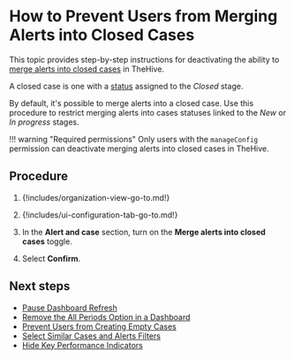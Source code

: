 # How to Prevent Users from Merging Alerts into Closed Cases

This topic provides step-by-step instructions for deactivating the ability to [merge alerts into closed cases](../../../analyst-corner/alerts/add-an-alert-to-an-existing-case.md) in TheHive.

A closed case is one with a [status](../../../../administration/status/about-statuses.md) assigned to the *Closed* stage.

By default, it's possible to merge alerts into a closed case. Use this procedure to restrict merging alerts into cases statuses linked to the *New* or *In progress* stages.

!!! warning "Required permissions"
    Only users with the `manageConfig` permission can deactivate merging alerts into closed cases in TheHive.

<h2>Procedure</h2>

1. {!includes/organization-view-go-to.md!}

2. {!includes/ui-configuration-tab-go-to.md!}

3. In the **Alert and case** section, turn on the **Merge alerts into closed cases** toggle.

4. Select **Confirm**.

<h2>Next steps</h2>

* [Pause Dashboard Refresh](pause-dashboard-refresh.md)
* [Remove the All Periods Option in a Dashboard](remove-all-periods-option.md)
* [Prevent Users from Creating Empty Cases](prevent-creating-empty-cases.md)
* [Select Similar Cases and Alerts Filters](select-similar-cases-alerts-filters.md)
* [Hide Key Performance Indicators](hide-key-performance-indicators.md)